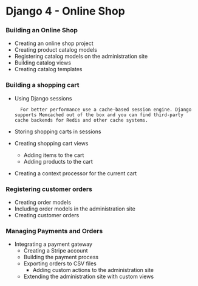 # Django 4 - Online Shop

### Building an Online Shop
- Creating an online shop project
- Creating product catalog models
- Registering catalog models on the administration site
- Building catalog views
- Creating catalog templates

### Building a shopping cart
- Using Django sessions
    
        For better performance use a cache-based session engine. Django supports Memcached out of the box and you can find third-party cache backends for Redis and other cache systems.

- Storing shopping carts in sessions
- Creating shopping cart views
  - Adding items to the cart
  - Adding products to the cart
- Creating a context processor for the current cart

### Registering customer orders
- Creating order models
- Including order models in the administration site
- Creating customer orders

### Managing Payments and Orders
- Integrating a payment gateway
  - Creating a Stripe account
  - Building the payment process
  - Exporting orders to CSV files
    - Adding custom actions to the administration site
  - Extending the administration site with custom views